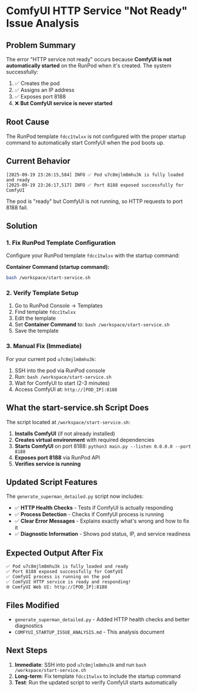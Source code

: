 # ComfyUI HTTP Service "Not Ready" Issue Analysis

## Problem Summary

The error "HTTP service not ready" occurs because **ComfyUI is not automatically started** on the RunPod when it's created. The system successfully:

1. ✅ Creates the pod
2. ✅ Assigns an IP address  
3. ✅ Exposes port 8188
4. ❌ **But ComfyUI service is never started**

## Root Cause

The RunPod template `fdcc1twlxx` is not configured with the proper startup command to automatically start ComfyUI when the pod boots up.

## Current Behavior

```
[2025-09-19 23:26:15,584] INFO ✅ Pod u7c8mjlm8mhu3k is fully loaded and ready
[2025-09-19 23:26:17,517] INFO ✅ Port 8188 exposed successfully for ComfyUI
```

The pod is "ready" but ComfyUI is not running, so HTTP requests to port 8188 fail.

## Solution

### 1. Fix RunPod Template Configuration

Configure your RunPod template `fdcc1twlxx` with the startup command:

**Container Command (startup command):**
```bash
bash /workspace/start-service.sh
```

### 2. Verify Template Setup

1. Go to RunPod Console → Templates
2. Find template `fdcc1twlxx` 
3. Edit the template
4. Set **Container Command** to: `bash /workspace/start-service.sh`
5. Save the template

### 3. Manual Fix (Immediate)

For your current pod `u7c8mjlm8mhu3k`:

1. SSH into the pod via RunPod console
2. Run: `bash /workspace/start-service.sh`
3. Wait for ComfyUI to start (2-3 minutes)
4. Access ComfyUI at: `http://[POD_IP]:8188`

## What the start-service.sh Script Does

The script located at `/workspace/start-service.sh`:

1. **Installs ComfyUI** (if not already installed)
2. **Creates virtual environment** with required dependencies
3. **Starts ComfyUI** on port 8188: `python3 main.py --listen 0.0.0.0 --port 8188`
4. **Exposes port 8188** via RunPod API
5. **Verifies service is running**

## Updated Script Features

The `generate_superman_detailed.py` script now includes:

- ✅ **HTTP Health Checks** - Tests if ComfyUI is actually responding
- ✅ **Process Detection** - Checks if ComfyUI process is running
- ✅ **Clear Error Messages** - Explains exactly what's wrong and how to fix it
- ✅ **Diagnostic Information** - Shows pod status, IP, and service readiness

## Expected Output After Fix

```
✅ Pod u7c8mjlm8mhu3k is fully loaded and ready
✅ Port 8188 exposed successfully for ComfyUI
✅ ComfyUI process is running on the pod
✅ ComfyUI HTTP service is ready and responding!
🌐 ComfyUI Web UI: http://[POD_IP]:8188
```

## Files Modified

- `generate_superman_detailed.py` - Added HTTP health checks and better diagnostics
- `COMFYUI_STARTUP_ISSUE_ANALYSIS.md` - This analysis document

## Next Steps

1. **Immediate**: SSH into pod `u7c8mjlm8mhu3k` and run `bash /workspace/start-service.sh`
2. **Long-term**: Fix template `fdcc1twlxx` to include the startup command
3. **Test**: Run the updated script to verify ComfyUI starts automatically
